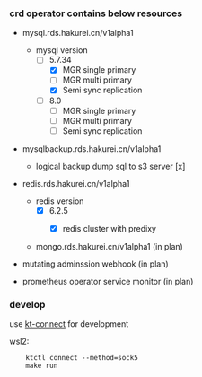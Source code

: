 ### crd operator contains below resources
* mysql.rds.hakurei.cn/v1alpha1
    * mysql version
        - [ ] 5.7.34
            - [x] MGR single primary
            - [ ] MGR multi primary
            - [x] Semi sync replication
        - [ ] 8.0
            - [ ] MGR single primary
            - [ ] MGR multi primary
            - [ ] Semi sync replication
* mysqlbackup.rds.hakurei.cn/v1alpha1
    * logical backup dump sql to s3 server [x]

* redis.rds.hakurei.cn/v1alpha1
    * redis version
        - [x] 6.2.5
            - [x] redis cluster with predixy
            

    * mongo.rds.hakurei.cn/v1alpha1 (in plan)
        
* mutating adminssion webhook (in plan)

* prometheus operator service monitor (in plan)

### develop
use [kt-connect](https://github.com/alibaba/kt-connect) for development 

wsl2:
```
    ktctl connect --method=sock5
    make run
```
